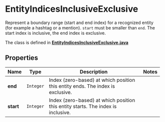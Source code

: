 

# EntityIndicesInclusiveExclusive

Represent a boundary range (start and end index) for a recognized entity (for example a hashtag or a mention). `start` must be smaller than `end`.  The start index is inclusive, the end index is exclusive.

The class is defined in **[EntityIndicesInclusiveExclusive.java](../../src/main/java/example/micronaut/model/EntityIndicesInclusiveExclusive.java)**

## Properties

Name | Type | Description | Notes
------------ | ------------- | ------------- | -------------
**end** | `Integer` | Index (zero-based) at which position this entity ends.  The index is exclusive. | 
**start** | `Integer` | Index (zero-based) at which position this entity starts.  The index is inclusive. | 




